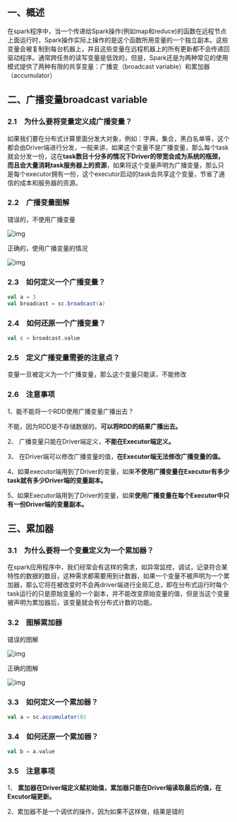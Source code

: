 ## 一、概述

在spark程序中，当一个传递给Spark操作(例如map和reduce)的函数在远程节点上面运行时，Spark操作实际上操作的是这个函数所用变量的一个独立副本。这些变量会被复制到每台机器上，并且这些变量在远程机器上的所有更新都不会传递回驱动程序。通常跨任务的读写变量是低效的，但是，Spark还是为两种常见的使用模式提供了两种有限的共享变量：广播变（broadcast variable）和累加器（accumulator）



## 二、广播变量broadcast variable



### 2.1　为什么要将变量定义成广播变量？

如果我们要在分布式计算里面分发大对象，例如：字典，集合，黑白名单等，这个都会由Driver端进行分发，一般来讲，如果这个变量不是广播变量，那么每个task就会分发一份，这在**task数目十分多的情况下Driver的带宽会成为系统的瓶颈，而且会大量消耗task服务器上的资源**，如果将这个变量声明为广播变量，那么只是每个executor拥有一份，这个executor启动的task会共享这个变量，节省了通信的成本和服务器的资源。



### 2.2　广播变量图解

错误的，不使用广播变量

![img](https://images2018.cnblogs.com/blog/1228818/201804/1228818-20180421162057226-1988253385.png)

正确的，使用广播变量的情况

![img](https://images2018.cnblogs.com/blog/1228818/201804/1228818-20180421162148572-1992224700.png)



### 2.3　如何定义一个广播变量？

```scala
val a = 3
val broadcast = sc.broadcast(a)
```



### 2.4　如何还原一个广播变量？

```scala
val c = broadcast.value
```



### 2.5　定义广播变量需要的注意点？

变量一旦被定义为一个广播变量，那么这个变量只能读，不能修改



### 2.6　**注意事项**

1、能不能将一个RDD使用广播变量广播出去？

​    不能，因为RDD是不存储数据的。**可以将RDD的结果广播出去。**

2、 广播变量只能在Driver端定义，**不能在Executor端定义。**

3、 在Driver端可以修改广播变量的值，**在Executor端无法修改广播变量的值。**

4、如果executor端用到了Driver的变量，如果**不使用广播变量在Executor有多少task就有多少Driver端的变量副本。**

5、如果Executor端用到了Driver的变量，如果**使用广播变量在每个Executor中只有一份Driver端的变量副本。**



## 三、累加器 



### 3.1　为什么要将一个变量定义为一个累加器？

在spark应用程序中，我们经常会有这样的需求，如异常监控，调试，记录符合某特性的数据的数目，这种需求都需要用到计数器，如果一个变量不被声明为一个累加器，那么它将在被改变时不会再driver端进行全局汇总，即在分布式运行时每个task运行的只是原始变量的一个副本，并不能改变原始变量的值，但是当这个变量被声明为累加器后，该变量就会有分布式计数的功能。



### 3.2　图解累加器

错误的图解

![img](https://images2018.cnblogs.com/blog/1228818/201804/1228818-20180421164701390-9845184.png)

正确的图解

![img](https://images2018.cnblogs.com/blog/1228818/201804/1228818-20180421165419534-240211041.png)



### 3.3　如何定义一个累加器？

```scala
val a = sc.accumulator(0)
```

 



### 3.4　如何还原一个累加器？

```scala
val b = a.value
```

 



### 3.5　**注意事项**

1、 **累加器在Driver端定义赋初始值，累加器只能在Driver端读取最后的值，在Excutor端更新。**

2、累加器不是一个调优的操作，因为如果不这样做，结果是错的